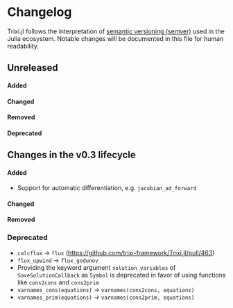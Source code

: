 # Changelog

Trixi.jl follows the interpretation of [semantic versioning (semver)](https://julialang.github.io/Pkg.jl/dev/compatibility/#Version-specifier-format-1)
used in the Julia ecosystem. Notable changes will be documented in this file
for human readability.


## Unreleased

#### Added
#### Changed
#### Removed
#### Deprecated


## Changes in the v0.3 lifecycle

#### Added

- Support for automatic differentiation, e.g. `jacobian_ad_forward`

#### Changed

#### Removed

### Deprecated

- `calcflux` → `flux` (https://github.com/trixi-framework/Trixi.jl/pull/463)
- `flux_upwind` → `flux_godunov`
- Providing the keyword argument `solution_variables` of `SaveSolutionCallback`
  as `Symbol` is deprecated in favor of using functions like `cons2cons` and
  `cons2prim`
- `varnames_cons(equations)` → `varnames(cons2cons, equations)`
- `varnames_prim(equations)` → `varnames(cons2prim, equations)`
